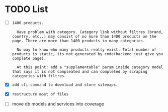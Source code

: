# TODO List
- [ ] `1400 products.`

        Have problem with category. Category link without filtres (brand, country, etc..) may consist of no more than 1400 products on the page. There are more than 1400 products in many categories.

        No way to know who many products really exist. Total number of products is static, its not generated by code(backend just give you complete page).

        At this point: add a "supplementable" param inside category model that says it is not compleated and can completed by scraping categories with filtres. 
- [x] `add cli command to download and store sitemaps.`
- [x] `restructure most of files`
- [ ] move db models and services into coverage 